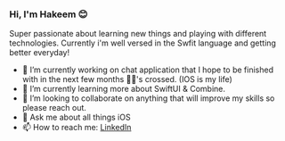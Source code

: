 ### Hi, I'm Hakeem 😊

Super passionate about learning new things and playing with different technologies. Currently i'm well versed in the Swfit language and getting better everyday!


- 🔭 I’m currently working on chat application that I hope to be finished with in the next few months 🤞🏾's crossed. (IOS is my life)
- 🌱 I’m currently learning more about SwiftUI & Combine.  
- 👯 I’m looking to collaborate on anything that will improve my skills so please reach out. 
- 💬 Ask me about all things iOS
- 📫 How to reach me: [LinkedIn](https://www.linkedin.com/in/hakeem-deggs-5432a6176/)

